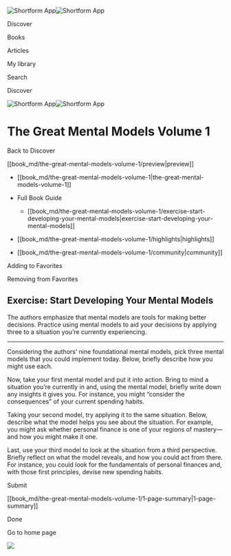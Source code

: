 ![Shortform App](/img/logo.36a2399e.svg)![Shortform App](/img/logo-dark.70c1b072.svg)

Discover

Books

Articles

My library

Search

Discover

![Shortform App](/img/logo.36a2399e.svg)![Shortform App](/img/logo-dark.70c1b072.svg)

# The Great Mental Models Volume 1

Back to Discover

[[book_md/the-great-mental-models-volume-1/preview|preview]]

  * [[book_md/the-great-mental-models-volume-1|the-great-mental-models-volume-1]]
  * Full Book Guide

    * [[book_md/the-great-mental-models-volume-1/exercise-start-developing-your-mental-models|exercise-start-developing-your-mental-models]]
  * [[book_md/the-great-mental-models-volume-1/highlights|highlights]]
  * [[book_md/the-great-mental-models-volume-1/community|community]]



Adding to Favorites 

Removing from Favorites 

## Exercise: Start Developing Your Mental Models

The authors emphasize that mental models are tools for making better decisions. Practice using mental models to aid your decisions by applying three to a situation you’re currently experiencing.

* * *

Considering the authors’ nine foundational mental models, pick three mental models that you could implement today. Below, briefly describe how you might use each.

Now, take your first mental model and put it into action. Bring to mind a situation you’re currently in and, using the mental model, briefly write down any insights it gives you. For instance, you might “consider the consequences” of your current spending habits.

Taking your second model, try applying it to the same situation. Below, describe what the model helps you see about the situation. For example, you might ask whether personal finance is one of your regions of mastery—and how you might make it one.

Last, use your third model to look at the situation from a third perspective. Briefly reflect on what the model reveals, and how you could act from there. For instance, you could look for the fundamentals of personal finances and, with those first principles, devise new spending habits.

Submit 

[[book_md/the-great-mental-models-volume-1/1-page-summary|1-page-summary]]

Done

Go to home page 

![](https://bat.bing.com/action/0?ti=56018282&Ver=2&mid=63a09d4a-275d-477c-b3c8-d89a3298adcd&sid=1711133063fa11eebdec89a8b8ae3bbc&vid=171147a063fa11eea7440fcfeb230d96&vids=0&msclkid=N&pi=0&lg=en-US&sw=800&sh=600&sc=24&nwd=1&tl=Shortform%20%7C%20Book&p=https%3A%2F%2Fwww.shortform.com%2Fapp%2Fbook%2Fthe-great-mental-models-volume-1%2Fexercise-start-developing-your-mental-models&r=&lt=573&evt=pageLoad&sv=1&rn=225900)
